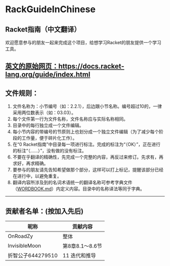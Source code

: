 # RackGuideInChinese
## Racket指南（中文翻译）

欢迎愿意参与的朋友一起来完成这个项目，给想学习Racket的朋友提供一个学习工具。

[ 英文的原始网页：https://docs.racket-lang.org/guide/index.html ](https://docs.racket-lang.org/guide/index.html)
---
## 文件规则：
1. 文件名称为：小节编号（如：2.2.1），后边跟小节名称。编号超过10的，一律采用两位数表示（如：03.03）。
2. 每个文件第一行为文件名称，文件名称应与实际名称相同。
3. 目录中的每行独立成一个文件编辑。
4. 每小节内容的带编号的节原则上也划分成一个独立文件编辑（为了减少每个阶段的工作量，便于碎片化工作）。
5. 在“0 Racket指南”中目录每一项进行标注。完成的标注为“（OK）”，正在进行的标注“（……）”，没有做的没有标注。
6. 不要在乎翻译的精确性，先完成一个完整的内容，再反过来修订。先求有，再求好，再求精确。
7. 要参与的朋友请先告知希望做那个部分，这样可以打上标记，提醒该部分已经在进行中，以避免重复。
8. 翻译内容所涉及到的名词术语统一的翻译名称可参考字典文件（[WORDBOOK.md](https://github.com/OnRoadZy/RackGuideInChinese/blob/master/WORDBOOK.md)）内定义内容。目录中的名称译法等同于字典。
---
## 贡献者名单：(按加入先后)
|昵称|贡献内容|
|----|------|
|OnRoadZy|整体|
|InvisibleMoon|第8章8.1～8.6节|
|折智公子644279510|11 迭代和推导|
